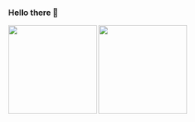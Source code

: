 ### Hello there 👋

<div>
<img height ="180em" src="https://github-readme-stats.vercel.app/api?username=SanX0000&show_icons=true&theme=tokyonight">

<img height ="180em" src="https://github-readme-stats.vercel.app/api/top-langs/?username=SanX0000&layout=compact)](https://github.com/anuraghazra/github-readme-stats">
 </div>


 
